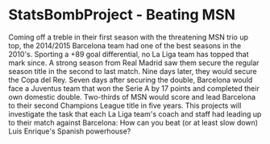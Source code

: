 # StatsBombProject - Beating MSN

Coming off a treble in their first season with the threatening MSN trio up top, the 2014/2015 Barcelona team had one of the best seasons in the 2010's. Sporting a +89 goal differential, no La Liga team has topped that mark since. A strong season from Real Madrid saw them secure the regular season title in the second to last match. Nine days later, they would secure the Copa del Rey. Seven days after securing the double, Barcelona would face a Juventus team that won the Serie A by 17 points and completed their own domestic double. Two-thirds of MSN would score and lead Barcelona to their second Champions League title in five years. This projects will investigate the task that each La Liga team's coach and staff had leading up to their match against Barcelona: How can you beat (or at least slow down) Luis Enrique's Spanish powerhouse?
